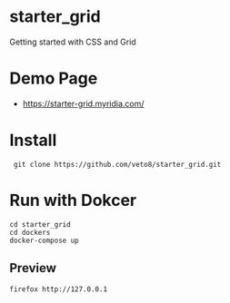 # starter_grid
Getting started with CSS and Grid

# Demo Page
* https://starter-grid.myridia.com/

# Install 
```
 git clone https://github.com/veto8/starter_grid.git 
```

# Run with Dokcer

```
cd starter_grid
cd dockers
docker-compose up

```

## Preview

```
firefox http://127.0.0.1
```
